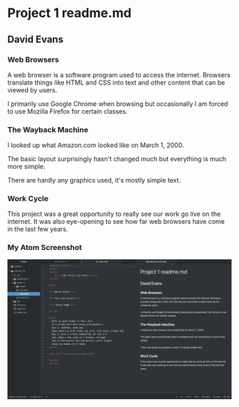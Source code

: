 # Project 1 readme.md
## David Evans

### Web Browsers
A web browser is a software program used to access the internet. Browsers translate things like HTML and CSS into text and other content that can be viewed by users.

I primarily use Google Chrome when browsing but occasionally I am forced to use Mozilla Firefox for certain classes.

### The Wayback Machine
I looked up what Amazon.com looked like on March 1, 2000.

The basic layout surprisingly hasn't changed much but everything is much more simple.

There are hardly any graphics used, it's mostly simple text.

### Work Cycle
This project was a great opportunity to really see our work go live on the internet. It was also eye-opening to see how far web browsers have come in the last few years. 

### My Atom Screenshot
![Image of my atom editor](./images/screenshot3.png)
